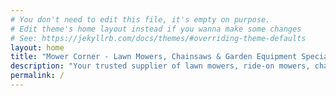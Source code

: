 ```yaml
---
# You don't need to edit this file, it's empty on purpose.
# Edit theme's home layout instead if you wanna make some changes
# See: https://jekyllrb.com/docs/themes/#overriding-theme-defaults
layout: home
title: "Mower Corner - Lawn Mowers, Chainsaws & Garden Equipment Specialists"
description: "Your trusted supplier of lawn mowers, ride-on mowers, chainsaws, brush cutters, whipper snippers and leaf blowers in Western Victoria. Sales, service and repairs available."
permalink: /
---
```


